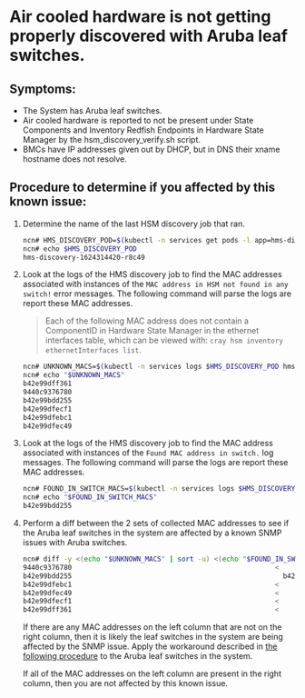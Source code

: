 # Air cooled hardware is not getting properly discovered with Aruba leaf switches.

## Symptoms:
   - The System has Aruba leaf switches.
   - Air cooled hardware is reported to not be present under State Components and Inventory Redfish Endpoints in Hardware State Manager by the hsm_discovery_verify.sh script.
   - BMCs have IP addresses given out by DHCP, but in DNS their xname hostname does not resolve. 

## Procedure to determine if you affected by this known issue:
1. Determine the name of the last HSM discovery job that ran.
   ```bash
   ncn# HMS_DISCOVERY_POD=$(kubectl -n services get pods -l app=hms-discovery | tail -n 1 | awk '{ print $1 }')
   ncn# echo $HMS_DISCOVERY_POD 
   hms-discovery-1624314420-r8c49
   ```
   
2. Look at the logs of the HMS discovery job to find the MAC addresses associated with instances of the `MAC address in HSM not found in any switch!` error messages. The following command will parse the logs are report these MAC addresses.
   > Each of the following MAC address does not contain a ComponentID in Hardware State Manager in the ethernet interfaces table, which can be viewed with: `cray hsm inventory ethernetInterfaces list`.
   ```bash
   ncn# UNKNOWN_MACS=$(kubectl -n services logs $HMS_DISCOVERY_POD hms-discovery | jq 'select(.msg == "MAC address in HSM not found in any switch!").unknownComponent.ID' -r -c)
   ncn# echo "$UNKNOWN_MACS"
   b42e99dff361
   9440c9376780
   b42e99bdd255
   b42e99dfecf1
   b42e99dfebc1
   b42e99dfec49
   ```

3. Look at the logs of the HMS discovery job to find the MAC address associated with instances of the `Found MAC address in switch.` log messages. The following command will parse the logs are report these MAC addresses. 
   ```bash
   ncn# FOUND_IN_SWITCH_MACS=$(kubectl -n services logs $HMS_DISCOVERY_POD hms-discovery | jq 'select(.msg == "Found MAC address in switch.").macWithoutPunctuation' -r)
   ncn# echo "$FOUND_IN_SWITCH_MACS"
   b42e99bdd255
   ```
   
4. Perform a diff between the 2 sets of collected MAC addresses to see if the Aruba leaf switches in the system are affected by a known SNMP issues with Aruba switches. 
   ```bash
   ncn# diff -y <(echo "$UNKNOWN_MACS" | sort -u) <(echo "$FOUND_IN_SWITCH_MACS" | sort -u)
   9440c9376780                                                  <
   b42e99bdd255                                                    b42e99bdd255
   b42e99dfebc1                                                  <
   b42e99dfec49                                                  <
   b42e99dfecf1                                                  <
   b42e99dff361                                                  <
   ```

   If there are any MAC addresses on the left column that are not on the right column, then it is likely the leaf switches in the system are being affected by the SNMP issue. Apply the workaround described in [the following procedure](../../install/aruba_snmp_known_issue_10_06_0010.md) to the Aruba leaf switches in the system.

   If all of the MAC addresses on the left column are present in the right column, then you are not affected by this known issue.